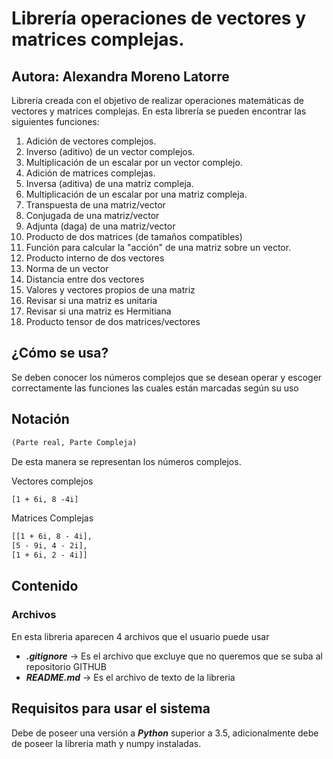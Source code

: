 # Librería operaciones de vectores y matrices complejas.
## Autora: Alexandra Moreno Latorre

Librería creada con el objetivo de realizar operaciones matemáticas de vectores y matrices complejas.
En esta librería se pueden encontrar las siguientes funciones:
 
1. Adición de vectores complejos.
2. Inverso (aditivo) de un vector complejos.
3. Multiplicación de un escalar por un vector complejo.
4. Adición de matrices complejas.
5. Inversa (aditiva) de una matriz compleja.
6. Multiplicación de un escalar por una matriz compleja.
7. Transpuesta de una matriz/vector
8.  Conjugada de una matriz/vector
9.  Adjunta (daga) de una matriz/vector
10. Producto de dos matrices (de tamaños compatibles)
11. Función para calcular la "acción" de una matriz sobre un vector.
12. Producto interno de dos vectores
13. Norma de un vector
14. Distancia entre dos vectores
15. Valores  y vectores propios de una matriz
16. Revisar si una matriz es unitaria
17. Revisar si una matriz es Hermitiana
18. Producto tensor de dos matrices/vectores

## ¿Cómo se usa?
Se deben conocer los números complejos que se desean operar y escoger correctamente las funciones las cuales están marcadas según su uso


## Notación

``` txt
(Parte real, Parte Compleja)
```
De esta manera se representan los números complejos.

Vectores complejos

``` txt
[1 + 6i, 8 -4i]
```
Matrices Complejas
``` txt
[[1 + 6i, 8 - 4i],
[5 - 9i, 4 - 2i],
[1 + 6i, 2 - 4i]]
```

## Contenido


### Archivos

 
En esta libreria aparecen 4 archivos que el usuario puede usar


- ***.gitignore*** -> Es el archivo que excluye que no queremos que se suba al repositorio GITHUB
- ***README.md*** -> Es el archivo de texto de la libreria

## Requisitos para usar el sistema

Debe de poseer una versión a ***Python*** superior a 3.5, adicionalmente debe de poseer la libreria math y numpy instaladas.
